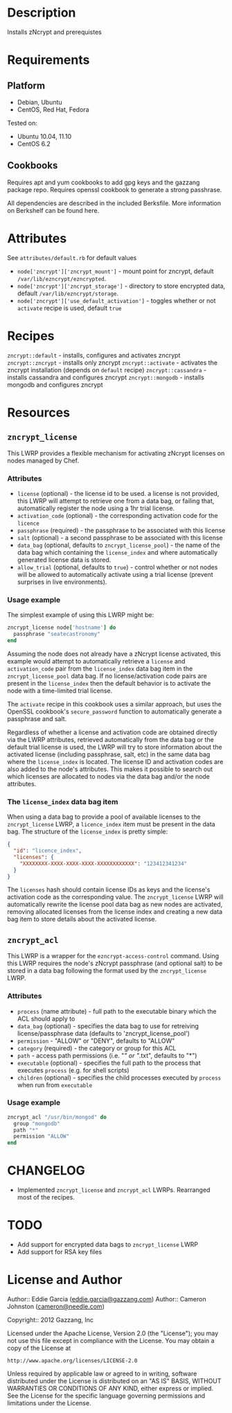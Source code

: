 # Description

Installs zNcrypt and prerequistes

# Requirements

## Platform

* Debian, Ubuntu
* CentOS, Red Hat, Fedora

Tested on:

* Ubuntu 10.04, 11.10
* CentOS 6.2

## Cookbooks

Requires apt and yum cookbooks to add gpg keys and the gazzang package repo.
Requires openssl cookbook to generate a strong passhrase.

All dependencies are described in the included Berksfile. More information on Berkshelf can be found here.

# Attributes

See `attributes/default.rb` for default values

* `node['zncrypt']['zncrypt_mount']` - mount point for zncrypt, default `/var/lib/ezncrypt/ezncrypted`.
* `node['zncrypt']['zncrypt_storage']` - directory to store encrypted data, default `/var/lib/ezncrypt/storage`.
* `node['zncrypt']['use_default_activation']` - toggles whether or not `activate` recipe is used, default `true`

# Recipes

`zncrypt::default` - installs, configures and activates zncrypt
`zncrypt::zncrypt` - installs only zncrypt
`zncrypt::activate` - activates the zncrypt installation (depends on `default` recipe)
`zncrypt::cassandra` - installs cassandra and configures zncrypt
`zncrypt::mongodb` - installs mongodb and configures zncrypt

# Resources

## `zncrypt_license`

This LWRP provides a flexible mechanism for activating zNcrypt licenses on nodes managed by Chef. 

### Attributes

* `license` (optional) - the license id to be used. a license is not provided, this LWRP will attempt to retrieve one from a data bag, or failing that, automatically register the node using a 1hr trial license.
* `activation_code` (optional) - the corresponding activation code for the `licence`
* `passphrase` (required) - the passphrase to be associated with this license
* `salt` (optional) - a second passphrase to be associated with this license
* `data_bag` (optional, defaults to `zncrypt_license_pool`) - the name of the data bag which containing the `license_index` and where automatically generated license data is stored.
* `allow_trial` (optional, defaults to `true`) - control whether or not nodes will be allowed to automatically activate using a trial license (prevent surprises in live environments).

### Usage example

The simplest example of using this LWRP might be:

```ruby
zncrypt_license node['hostname'] do
  passphrase "seatecastronomy"
end
```

Assuming the node does not already have a zNcrypt license activated, this example would attempt to automatically retrieve a `license` and `activation_code` pair from the `license_index` data bag item in the `zncrypt_license_pool` data bag. If no license/activation code pairs are present in the `license_index` then the default behavior is to activate the node with a time-limited trial license.

The `activate` recipe in this cookbook uses a similar approach, but uses the OpenSSL cookbook's `secure_password` function to automatically generate a passphrase and salt.

Regardless of whether a license and activation code are obtained directly via the LWRP attributes, retrieved automatically from the data bag or the default trial license is used, the LWRP will try to store information about the activated license (including passphrase, salt, etc) in the same data bag where the `license_index` is located. The license ID and activation codes are also added to the node's attributes. This makes it possible to search out which licenses are allocated to nodes via the data bag and/or the node attributes.

### The `license_index` data bag item

When using a data bag to provide a pool of available licenses to the `zncrypt_license` LWRP, a `licence_index` item must be present in the data bag. The structure of the `license_index` is pretty simple:

```json
{
  "id": "licence_index",
  "licenses": {
    "XXXXXXXX-XXXX-XXXX-XXXX-XXXXXXXXXXXX": "123412341234"
  }
}
```

The `licenses` hash should contain license IDs as keys and the license's activation code as the corresponding value. The `zncrypt_license` LWRP will automatically rewrite the license pool data bag as new nodes are activated, removing allocated licenses from the license index and creating a new data bag item to store details about the activated license.

## `zncrypt_acl`

This LWRP is a wrapper for the `ezncrypt-access-control` command. Using this LWRP requires the node's zNcrypt passphrase (and optional salt) to be stored in a data bag following the format used by the `zncrypt_license` LWRP.

### Attributes
* `process` (name attribute) - full path to the executable binary which the ACL should apply to
* `data_bag` (optional) - specifies the data bag to use for retreiving license/passphrase data (defaults to 'zncrypt_license_pool')
* `permission` - "ALLOW" or "DENY", defaults to "ALLOW"
* `category` (required) - the category or group for this ACL
* `path` - access path permissions (i.e. "*" or "*.txt", defaults to "*")
* `executable` (optional) - specifies the full path to the process that executes `process` (e.g. for shell scripts)
* `children` (optional) - specifies the child processes executed by `process` when run from `executable`

### Usage example
```ruby
zncrypt_acl "/usr/bin/mongod" do
  group "mongodb"
  path "*"
  permission "ALLOW"
end
```

# CHANGELOG

* Implemented `zncrypt_license` and `zncrypt_acl` LWRPs. Rearranged most of the recipes.

# TODO

* Add support for encrypted data bags to `zncrypt_license` LWRP
* Add support for RSA key files

# License and Author

Author:: Eddie Garcia (<eddie.garcia@gazzang.com>)
Author:: Cameron Johnston (<cameron@needle.com>)

Copyright:: 2012 Gazzang, Inc

Licensed under the Apache License, Version 2.0 (the "License");
you may not use this file except in compliance with the License.
You may obtain a copy of the License at

    http://www.apache.org/licenses/LICENSE-2.0

Unless required by applicable law or agreed to in writing, software
distributed under the License is distributed on an "AS IS" BASIS,
WITHOUT WARRANTIES OR CONDITIONS OF ANY KIND, either express or implied.
See the License for the specific language governing permissions and
limitations under the License.
